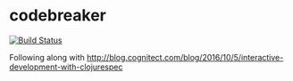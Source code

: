 # codebreaker

[![Build Status](https://travis-ci.org/mulchy/codebreaker.svg?branch=master)](https://travis-ci.org/mulchy/codebreaker)

Following along with http://blog.cognitect.com/blog/2016/10/5/interactive-development-with-clojurespec
